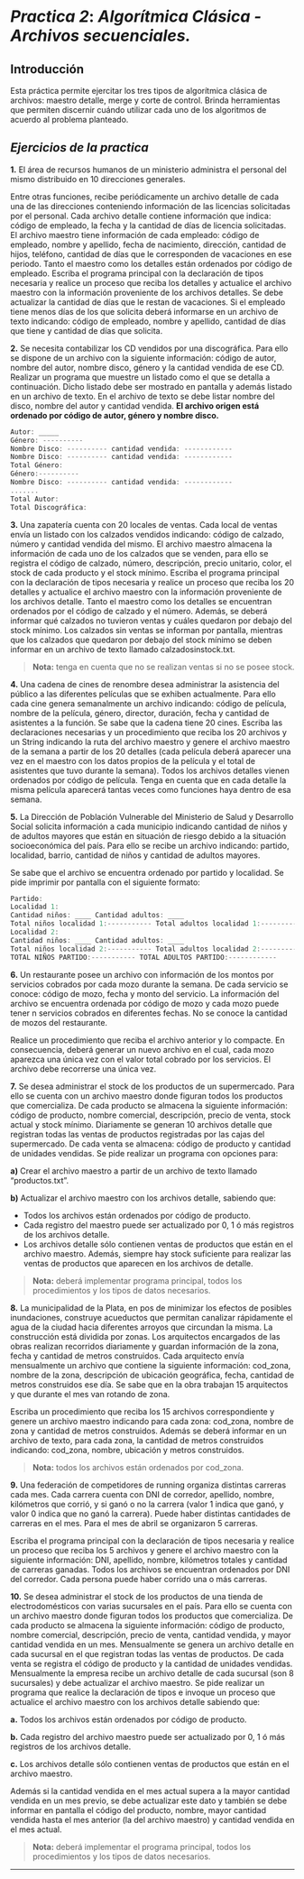 # **_Practica 2_**: _Algorítmica Clásica - Archivos secuenciales._

## **Introducción**

Esta práctica permite ejercitar los tres tipos de algorítmica clásica de archivos: maestro
detalle, merge y corte de control. Brinda herramientas que permiten discernir cuándo
utilizar cada uno de los algoritmos de acuerdo al problema planteado.

## **_Ejercicios de la practica_**

**1.** El área de recursos humanos de un ministerio administra el personal del mismo
distribuido en 10 direcciones generales.

Entre otras funciones, recibe periódicamente un archivo detalle de cada una de las
direcciones conteniendo información de las licencias solicitadas por el personal.
Cada archivo detalle contiene información que indica: código de empleado, la fecha y
la cantidad de días de licencia solicitadas. El archivo maestro tiene información de
cada empleado: código de empleado, nombre y apellido, fecha de nacimiento,
dirección, cantidad de hijos, teléfono, cantidad de días que le corresponden de
vacaciones en ese periodo. Tanto el maestro como los detalles están ordenados por
código de empleado. Escriba el programa principal con la declaración de tipos
necesaria y realice un proceso que reciba los detalles y actualice el archivo maestro
con la información proveniente de los archivos detalles. Se debe actualizar la cantidad
de días que le restan de vacaciones. Si el empleado tiene menos días de los que
solicita deberá informarse en un archivo de texto indicando: código de empleado,
nombre y apellido, cantidad de días que tiene y cantidad de días que solicita.

**2.** Se necesita contabilizar los CD vendidos por una discográfica. Para ello se dispone de
un archivo con la siguiente información: código de autor, nombre del autor, nombre
disco, género y la cantidad vendida de ese CD. Realizar un programa que muestre un
listado como el que se detalla a continuación. Dicho listado debe ser mostrado en
pantalla y además listado en un archivo de texto. En el archivo de texto se debe listar
nombre del disco, nombre del autor y cantidad vendida. **El archivo origen está
ordenado por código de autor, género y nombre disco.**

```C
Autor: _____
Género: ----------
Nombre Disco: ---------- cantidad vendida: ------------
Nombre Disco: ---------- cantidad vendida: ------------
Total Género:
Género:----------
Nombre Disco: ---------- cantidad vendida: ------------
.......
Total Autor:
Total Discográfica:
```

**3.** Una zapatería cuenta con 20 locales de ventas. Cada local de ventas envía un listado
con los calzados vendidos indicando: código de calzado, número y cantidad vendida
del mismo.
El archivo maestro almacena la información de cada uno de los calzados que se
venden, para ello se registra el código de calzado, número, descripción, precio unitario,
color, el stock de cada producto y el stock mínimo.
Escriba el programa principal con la declaración de tipos necesaria y realice un
proceso que reciba los 20 detalles y actualice el archivo maestro con la información
proveniente de los archivos detalle. Tanto el maestro como los detalles se encuentran
ordenados por el código de calzado y el número.
Además, se deberá informar qué calzados no tuvieron ventas y cuáles quedaron por
debajo del stock mínimo. Los calzados sin ventas se informan por pantalla, mientras
que los calzados que quedaron por debajo del stock mínimo se deben informar en un
archivo de texto llamado calzadosinstock.txt.

> **Nota:** tenga en cuenta que no se realizan ventas si no se posee stock.

**4.** Una cadena de cines de renombre desea administrar la asistencia del público a las
diferentes películas que se exhiben actualmente. Para ello cada cine genera
semanalmente un archivo indicando: código de película, nombre de la película, género,
director, duración, fecha y cantidad de asistentes a la función. Se sabe que la cadena
tiene 20 cines. Escriba las declaraciones necesarias y un procedimiento que reciba los
20 archivos y un String indicando la ruta del archivo maestro y genere el archivo
maestro de la semana a partir de los 20 detalles (cada película deberá aparecer una
vez en el maestro con los datos propios de la película y el total de asistentes que tuvo
durante la semana). Todos los archivos detalles vienen ordenados por código de
película. Tenga en cuenta que en cada detalle la misma película aparecerá tantas
veces como funciones haya dentro de esa semana.

**5.** La Dirección de Población Vulnerable del Ministerio de Salud y Desarrollo Social
solicita información a cada municipio indicando cantidad de niños y de adultos mayores
que están en situación de riesgo debido a la situación socioeconómica del país. Para
ello se recibe un archivo indicando: partido, localidad, barrio, cantidad de niños y
cantidad de adultos mayores.

Se sabe que el archivo se encuentra ordenado por partido y localidad. Se pide imprimir
por pantalla con el siguiente formato:

```C
Partido:
Localidad 1:
Cantidad niños: ____ Cantidad adultos: ____
Total niños localidad 1:----------- Total adultos localidad 1:----------
Localidad 2:
Cantidad niños: ____ Cantidad adultos: ____
Total niños localidad 2:----------- Total adultos localidad 2:----------
TOTAL NIÑOS PARTIDO:----------- TOTAL ADULTOS PARTIDO:------------
```

**6.** Un restaurante posee un archivo con información de los montos por servicios cobrados
por cada mozo durante la semana. De cada servicio se conoce: código de mozo, fecha
y monto del servicio. La información del archivo se encuentra ordenada por código de
mozo y cada mozo puede tener n servicios cobrados en diferentes fechas. No se
conoce la cantidad de mozos del restaurante.

Realice un procedimiento que reciba el archivo anterior y lo compacte. En
consecuencia, deberá generar un nuevo archivo en el cual, cada mozo aparezca una
única vez con el valor total cobrado por los servicios. El archivo debe recorrerse una
única vez.

**7.** Se desea administrar el stock de los productos de un supermercado. Para ello se
cuenta con un archivo maestro donde figuran todos los productos que comercializa. De
cada producto se almacena la siguiente información: código de producto, nombre
comercial, descripción, precio de venta, stock actual y stock mínimo. Diariamente se
generan 10 archivos detalle que registran todas las ventas de productos registradas
por las cajas del supermercado. De cada venta se almacena: código de producto y
cantidad de unidades vendidas. Se pide realizar un programa con opciones para:

**a)** Crear el archivo maestro a partir de un archivo de texto llamado “productos.txt”.

**b)** Actualizar el archivo maestro con los archivos detalle, sabiendo que:

- Todos los archivos están ordenados por código de producto.
- Cada registro del maestro puede ser actualizado por 0, 1 ó más registros
  de los archivos detalle.
- Los archivos detalle sólo contienen ventas de productos que están en el
  archivo maestro. Además, siempre hay stock suficiente para realizar las ventas
  de productos que aparecen en los archivos de detalle.

> **Nota:** deberá implementar programa principal, todos los procedimientos y los tipos de datos necesarios.

**8.** La municipalidad de la Plata, en pos de minimizar los efectos de posibles inundaciones,
construye acueductos que permitan canalizar rápidamente el agua de la ciudad hacia
diferentes arroyos que circundan la misma. La construcción está dividida por zonas.
Los arquitectos encargados de las obras realizan recorridos diariamente y guardan
información de la zona, fecha y cantidad de metros construidos. Cada arquitecto envía
mensualmente un archivo que contiene la siguiente información: cod_zona, nombre de
la zona, descripción de ubicación geográfica, fecha, cantidad de metros construidos
ese día. Se sabe que en la obra trabajan 15 arquitectos y que durante el mes van
rotando de zona.

Escriba un procedimiento que reciba los 15 archivos correspondiente y genere un
archivo maestro indicando para cada zona: cod_zona, nombre de zona y cantidad de
metros construidos. Además se deberá informar en un archivo de texto, para cada
zona, la cantidad de metros construidos indicando: cod_zona, nombre, ubicación y
metros construidos.

> **Nota:** todos los archivos están ordenados por cod_zona.

**9.** Una federación de competidores de running organiza distintas carreras cada mes.
Cada carrera cuenta con DNI de corredor, apellido, nombre, kilómetros que corrió, y si
ganó o no la carrera (valor 1 indica que ganó, y valor 0 indica que no ganó la carrera). Puede haber distintas cantidades de carreras en el mes. Para el mes de abril se
organizaron 5 carreras.

Escriba el programa principal con la declaración de tipos necesaria y realice un
proceso que reciba los 5 archivos y genere el archivo maestro con la siguiente
información: DNI, apellido, nombre, kilómetros totales y cantidad de carreras ganadas.
Todos los archivos se encuentran ordenados por DNI del corredor. Cada persona
puede haber corrido una o más carreras.


**10.** Se desea administrar el stock de los productos de una tienda de electrodomésticos con
varias sucursales en el país. Para ello se cuenta con un archivo maestro donde figuran
todos los productos que comercializa. De cada producto se almacena la siguiente
información: código de producto, nombre comercial, descripción, precio de venta,
cantidad vendida, y mayor cantidad vendida en un mes. Mensualmente se genera un
archivo detalle en cada sucursal en el que registran todas las ventas de productos. De
cada venta se registra el código de producto y la cantidad de unidades vendidas.
Mensualmente la empresa recibe un archivo detalle de cada sucursal (son 8
sucursales) y debe actualizar el archivo maestro. Se pide realizar un programa que
realice la declaración de tipos e invoque un proceso que actualice el archivo maestro
con los archivos detalle sabiendo que:

**a.** Todos los archivos están ordenados por código de producto.

**b.** Cada registro del archivo maestro puede ser actualizado por 0, 1 ó más registros de
los archivos detalle.

**c.** Los archivos detalle sólo contienen ventas de productos que están en el archivo
maestro.

Además si la cantidad vendida en el mes actual supera a la mayor cantidad vendida en un mes
previo, se debe actualizar este dato y también se debe informar en pantalla el código del producto, nombre, mayor cantidad vendida hasta el mes anterior (la del archivo maestro) y cantidad vendida en el mes actual.

> **Nota:** deberá implementar el programa principal, todos los procedimientos y los tipos de datos necesarios.

---

